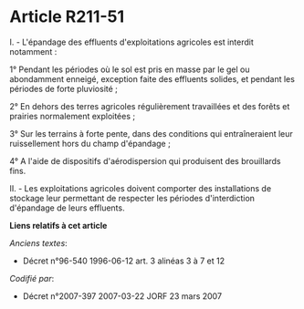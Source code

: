 # Article R211-51

I. - L'épandage des effluents d'exploitations agricoles est interdit notamment :

1° Pendant les périodes où le sol est pris en masse par le gel ou abondamment enneigé, exception faite des effluents solides,
et pendant les périodes de forte pluviosité ;

2° En dehors des terres agricoles régulièrement travaillées et des forêts et prairies normalement exploitées ;

3° Sur les terrains à forte pente, dans des conditions qui entraîneraient leur ruissellement hors du champ d'épandage ;

4° A l'aide de dispositifs d'aérodispersion qui produisent des brouillards fins.

II. - Les exploitations agricoles doivent comporter des installations de stockage leur permettant de respecter les périodes
d'interdiction d'épandage de leurs effluents.

**Liens relatifs à cet article**

_Anciens textes_:

  - Décret n°96-540 1996-06-12 art. 3 alinéas 3 à 7 et 12

_Codifié par_:

  - Décret n°2007-397 2007-03-22 JORF 23 mars 2007
